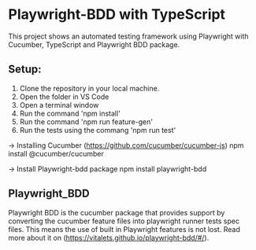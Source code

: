 # Playwright-BDD with TypeScript

This project shows an automated testing framework using Playwright with Cucumber, TypeScript and Playwright BDD package.


## Setup:

1. Clone the repository in your local machine.
2. Open the folder in VS Code
3. Open a terminal window
4. Run the command 'npm install'
5. Run the command 'npm run feature-gen'
6. Run the tests using the commang 'npm run test'

-> Installing Cucumber (https://github.com/cucumber/cucumber-js) 
   npm install @cucumber/cucumber

-> Install Playwright-bdd package 
   npm install playwright-bdd

## Playwright_BDD
Playwright BDD is the cucumber package that provides support by converting the cucumber feature files into playwright runner tests spec files. This means the use of built in Playwright features is not lost. Read more about it on (https://vitalets.github.io/playwright-bdd/#/).



